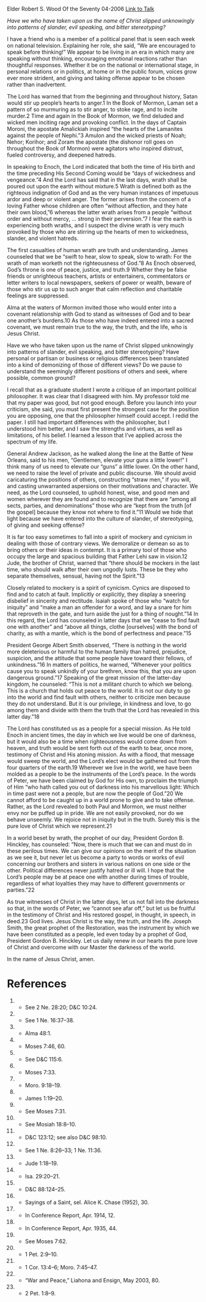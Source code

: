 Elder Robert S. Wood
Of the Seventy
04-2006
[Link to Talk](https://www.churchofjesuschrist.org/study/general-conference/2006/04/instruments-of-the-lords-peace?lang=eng)

_Have we who have taken upon us the name of Christ slipped unknowingly into patterns of slander, evil speaking, and bitter stereotyping?_

I have a friend who is a member of a political panel that is seen each week on national television. Explaining her role, she said, “We are encouraged to speak before thinking!” We appear to be living in an era in which many are speaking without thinking, encouraging emotional reactions rather than thoughtful responses. Whether it be on the national or international stage, in personal relations or in politics, at home or in the public forum, voices grow ever more strident, and giving and taking offense appear to be chosen rather than inadvertent.

The Lord has warned that from the beginning and throughout history, Satan would stir up people’s hearts to anger.1 In the Book of Mormon, Laman set a pattern of so murmuring as to stir anger, to stoke rage, and to incite murder.2 Time and again in the Book of Mormon, we find deluded and wicked men inciting rage and provoking conflict. In the days of Captain Moroni, the apostate Amalickiah inspired “the hearts of the Lamanites against the people of Nephi.”3 Amulon and the wicked priests of Noah; Nehor; Korihor; and Zoram the apostate (the dishonor roll goes on throughout the Book of Mormon) were agitators who inspired distrust, fueled controversy, and deepened hatreds.

In speaking to Enoch, the Lord indicated that both the time of His birth and the time preceding His Second Coming would be “days of wickedness and vengeance.”4 And the Lord has said that in the last days, wrath shall be poured out upon the earth without mixture.5 Wrath is defined both as the righteous indignation of God and as the very human instances of impetuous ardor and deep or violent anger. The former arises from the concern of a loving Father whose children are often “without affection, and they hate their own blood,”6 whereas the latter wrath arises from a people “without order and without mercy, … strong in their perversion.”7 I fear the earth is experiencing both wraths, and I suspect the divine wrath is very much provoked by those who are stirring up the hearts of men to wickedness, slander, and violent hatreds.

The first casualties of human wrath are truth and understanding. James counseled that we be “swift to hear, slow to speak, slow to wrath: For the wrath of man worketh not the righteousness of God.”8 As Enoch observed, God’s throne is one of peace, justice, and truth.9 Whether they be false friends or unrighteous teachers, artists or entertainers, commentators or letter writers to local newspapers, seekers of power or wealth, beware of those who stir us up to such anger that calm reflection and charitable feelings are suppressed.

Alma at the waters of Mormon invited those who would enter into a covenant relationship with God to stand as witnesses of God and to bear one another’s burdens.10 As those who have indeed entered into a sacred covenant, we must remain true to the way, the truth, and the life, who is Jesus Christ.

Have we who have taken upon us the name of Christ slipped unknowingly into patterns of slander, evil speaking, and bitter stereotyping? Have personal or partisan or business or religious differences been translated into a kind of demonizing of those of different views? Do we pause to understand the seemingly different positions of others and seek, where possible, common ground?

I recall that as a graduate student I wrote a critique of an important political philosopher. It was clear that I disagreed with him. My professor told me that my paper was good, but not good enough. Before you launch into your criticism, she said, you must first present the strongest case for the position you are opposing, one that the philosopher himself could accept. I redid the paper. I still had important differences with the philosopher, but I understood him better, and I saw the strengths and virtues, as well as limitations, of his belief. I learned a lesson that I’ve applied across the spectrum of my life.

General Andrew Jackson, as he walked along the line at the Battle of New Orleans, said to his men, “Gentlemen, elevate your guns a little lower!” I think many of us need to elevate our “guns” a little lower. On the other hand, we need to raise the level of private and public discourse. We should avoid caricaturing the positions of others, constructing “straw men,” if you will, and casting unwarranted aspersions on their motivations and character. We need, as the Lord counseled, to uphold honest, wise, and good men and women wherever they are found and to recognize that there are “among all sects, parties, and denominations” those who are “kept from the truth [of the gospel] because they know not where to find it.”11 Would we hide that light because we have entered into the culture of slander, of stereotyping, of giving and seeking offense?

It is far too easy sometimes to fall into a spirit of mockery and cynicism in dealing with those of contrary views. We demoralize or demean so as to bring others or their ideas in contempt. It is a primary tool of those who occupy the large and spacious building that Father Lehi saw in vision.12 Jude, the brother of Christ, warned that “there should be mockers in the last time, who should walk after their own ungodly lusts. These be they who separate themselves, sensual, having not the Spirit.”13

Closely related to mockery is a spirit of cynicism. Cynics are disposed to find and to catch at fault. Implicitly or explicitly, they display a sneering disbelief in sincerity and rectitude. Isaiah spoke of those who “watch for iniquity” and “make a man an offender for a word, and lay a snare for him that reproveth in the gate, and turn aside the just for a thing of nought.”14 In this regard, the Lord has counseled in latter days that we “cease to find fault one with another” and “above all things, clothe [ourselves] with the bond of charity, as with a mantle, which is the bond of perfectness and peace.”15

President George Albert Smith observed, “There is nothing in the world more deleterious or harmful to the human family than hatred, prejudice, suspicion, and the attitude that some people have toward their fellows, of unkindness.”16 In matters of politics, he warned, “Whenever your politics cause you to speak unkindly of your brethren, know this, that you are upon dangerous ground.”17 Speaking of the great mission of the latter-day kingdom, he counseled: “This is not a militant church to which we belong. This is a church that holds out peace to the world. It is not our duty to go into the world and find fault with others, neither to criticize men because they do not understand. But it is our privilege, in kindness and love, to go among them and divide with them the truth that the Lord has revealed in this latter day.”18

The Lord has constituted us as a people for a special mission. As He told Enoch in ancient times, the day in which we live would be one of darkness, but it would also be a time when righteousness would come down from heaven, and truth would be sent forth out of the earth to bear, once more, testimony of Christ and His atoning mission. As with a flood, that message would sweep the world, and the Lord’s elect would be gathered out from the four quarters of the earth.19 Wherever we live in the world, we have been molded as a people to be the instruments of the Lord’s peace. In the words of Peter, we have been claimed by God for His own, to proclaim the triumph of Him “who hath called you out of darkness into his marvellous light: Which in time past were not a people, but are now the people of God.”20 We cannot afford to be caught up in a world prone to give and to take offense. Rather, as the Lord revealed to both Paul and Mormon, we must neither envy nor be puffed up in pride. We are not easily provoked, nor do we behave unseemly. We rejoice not in iniquity but in the truth. Surely this is the pure love of Christ which we represent.21

In a world beset by wrath, the prophet of our day, President Gordon B. Hinckley, has counseled: “Now, there is much that we can and must do in these perilous times. We can give our opinions on the merit of the situation as we see it, but never let us become a party to words or works of evil concerning our brothers and sisters in various nations on one side or the other. Political differences never justify hatred or ill will. I hope that the Lord’s people may be at peace one with another during times of trouble, regardless of what loyalties they may have to different governments or parties.”22

As true witnesses of Christ in the latter days, let us not fall into the darkness so that, in the words of Peter, we “cannot see afar off,” but let us be fruitful in the testimony of Christ and His restored gospel, in thought, in speech, in deed.23 God lives. Jesus Christ is the way, the truth, and the life. Joseph Smith, the great prophet of the Restoration, was the instrument by which we have been constituted as a people, led even today by a prophet of God, President Gordon B. Hinckley. Let us daily renew in our hearts the pure love of Christ and overcome with our Master the darkness of the world.

In the name of Jesus Christ, amen.

# References
1. - See 2 Ne. 28:20; D&C 10:24.
2. - See 1 Ne. 16:37–38.
3. - Alma 48:1.
4. - Moses 7:46, 60.
5. - See D&C 115:6.
6. - Moses 7:33.
7. - Moro. 9:18–19.
8. - James 1:19–20.
9. - See Moses 7:31.
10. - See Mosiah 18:8–10.
11. - D&C 123:12; see also D&C 98:10.
12. - See 1 Ne. 8:26–33; 1 Ne. 11:36.
13. - Jude 1:18–19.
14. - Isa. 29:20–21.
15. - D&C 88:124–25.
16. - Sayings of a Saint, sel. Alice K. Chase (1952), 30.
17. - In Conference Report, Apr. 1914, 12.
18. - In Conference Report, Apr. 1935, 44.
19. - See Moses 7:62.
20. - 1 Pet. 2:9–10.
21. - 1 Cor. 13:4–6; Moro. 7:45–47.
22. - “War and Peace,” Liahona and Ensign, May 2003, 80.
23. - 2 Pet. 1:8–9.